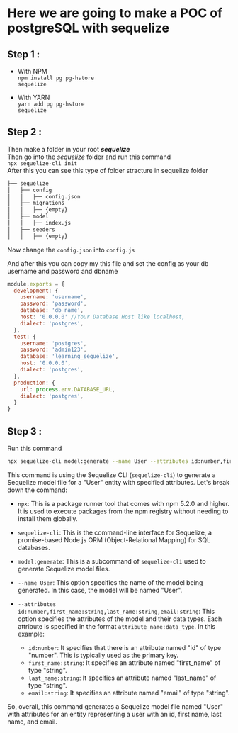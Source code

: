 # Here we are going to make a POC of postgreSQL with sequelize

## Step 1 :
* With NPM <br>
<code>npm install pg pg-hstore sequelize</code>

* With YARN <br>
<code>yarn add pg pg-hstore sequelize</code> 

## Step 2 :
Then make a folder in your root <b>_sequelize_</b> <br>
Then go into the _sequelize_ folder and run this command <br>
<code>npx sequelize-cli init</code> <br>
After this you can see this type of folder stracture in sequelize folder <br>

```bash
├── sequelize
│   ├── config
│   │   ├── config.json
│   ├── migrations
│   │   ├── {empty}
│   ├── model
│   │   ├── index.js
│   ├── seeders
│   │   ├── {empty}
```
Now change the <code>config.json</code> into <code>config.js</code>

And after this you can copy my this file and set the config as your db username and password and dbname <br>

```js
module.exports = {
  development: {
    username: 'username',
    password: 'password',
    database: 'db_name',
    host: '0.0.0.0' //Your Database Host like localhost,
    dialect: 'postgres',
  },
  test: {
    username: 'postgres',
    password: 'admin123',
    database: 'learning_sequelize',
    host: '0.0.0.0',
    dialect: 'postgres',
  },
  production: {
    url: process.env.DATABASE_URL,
    dialect: 'postgres',
  }
}
```

## Step 3 :
Run this command <br>
```bash
npx sequelize-cli model:generate --name User --attributes id:number,first_name:string,last_name:string,email:string
```

This command is using the Sequelize CLI (`sequelize-cli`) to generate a Sequelize model file for a "User" entity with specified attributes. Let's break down the command:

- `npx`: This is a package runner tool that comes with npm 5.2.0 and higher. It is used to execute packages from the npm registry without needing to install them globally.

- `sequelize-cli`: This is the command-line interface for Sequelize, a promise-based Node.js ORM (Object-Relational Mapping) for SQL databases.

- `model:generate`: This is a subcommand of `sequelize-cli` used to generate Sequelize model files.

- `--name User`: This option specifies the name of the model being generated. In this case, the model will be named "User".

- `--attributes id:number,first_name:string,last_name:string,email:string`: This option specifies the attributes of the model and their data types. Each attribute is specified in the format `attribute_name:data_type`. In this example:
  - `id:number`: It specifies that there is an attribute named "id" of type "number". This is typically used as the primary key.
  - `first_name:string`: It specifies an attribute named "first_name" of type "string".
  - `last_name:string`: It specifies an attribute named "last_name" of type "string".
  - `email:string`: It specifies an attribute named "email" of type "string".

So, overall, this command generates a Sequelize model file named "User" with attributes for an entity representing a user with an id, first name, last name, and email.

